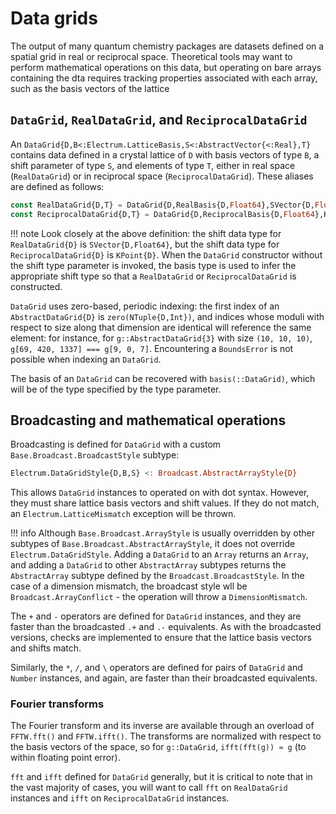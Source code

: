 # Data grids

The output of many quantum chemistry packages are datasets defined on a spatial grid in real or
reciprocal space. Theoretical tools may want to perform mathematical operations on this data, but
operating on bare arrays containing the dta requires tracking properties associated with each array,
such as the basis vectors of the lattice

## `DataGrid`, `RealDataGrid`, and `ReciprocalDataGrid`

An `DataGrid{D,B<:Electrum.LatticeBasis,S<:AbstractVector{<:Real},T}` contains data defined in a
crystal lattice of `D` with basis vectors of type `B`, a shift parameter of type `S`, and elements
of type `T`, either in real space (`RealDataGrid`) or in reciprocal space (`ReciprocalDataGrid`).
These aliases are defined as follows:

```julia
const RealDataGrid{D,T} = DataGrid{D,RealBasis{D,Float64},SVector{D,Float64},T}
const ReciprocalDataGrid{D,T} = DataGrid{D,ReciprocalBasis{D,Float64},KPoint{D},T}
```
!!! note
    Look closely at the above definition: the shift data type for `RealDataGrid{D}` is
    `SVector{D,Float64}`, but the shift data type for `ReciprocalDataGrid{D}` is `KPoint{D}`. When
    the `DataGrid` constructor without the shift type parameter is invoked, the basis type is used
    to infer the appropriate shift type so that a `RealDataGrid` or `ReciprocalDataGrid` is
    constructed.

`DataGrid` uses zero-based, periodic indexing: the first index of an `AbstractDataGrid{D}` is
`zero(NTuple{D,Int})`, and indices whose moduli with respect to size along that dimension are
identical will reference the same element: for instance, for `g::AbstractDataGrid{3}` with size
`(10, 10, 10)`, `g[69, 420, 1337] === g[9, 0, 7]`. Encountering a `BoundsError` is not possible
when indexing an `DataGrid`.

The basis of an `DataGrid` can be recovered with `basis(::DataGrid)`, which will be of the type
specified by the type parameter. 

## Broadcasting and mathematical operations

Broadcasting is defined for `DataGrid` with a custom `Base.Broadcast.BroadcastStyle` subtype:
```julia
Electrum.DataGridStyle{D,B,S} <: Broadcast.AbstractArrayStyle{D}
```
This allows `DataGrid` instances to operated on with dot syntax. However, they must share lattice
basis vectors and shift values. If they do not match, an `Electrum.LatticeMismatch` exception will
be thrown.

!!! info
    Although `Base.Broadcast.ArrayStyle` is usually overridden by other subtypes of 
    `Base.Broadcast.AbstractArrayStyle`, it does not override `Electrum.DataGridStyle`. Adding a
    `DataGrid` to an `Array` returns an `Array`, and adding a `DataGrid` to other `AbstractArray`
    subtypes returns the `AbstractArray` subtype defined by the `Broadcast.BroadcastStyle`. In the 
    case of a dimension mismatch, the broadcast style wll be `Broadcast.ArrayConflict` - the
    operation will throw a `DimensionMismatch`.

The `+` and `-` operators are defined for `DataGrid` instances, and they are faster than the
broadcasted `.+` and `.-` equivalents. As with the broadcasted versions, checks are implemented to
ensure that the lattice basis vectors and shifts match.

Similarly, the `*`, `/`, and `\` operators are defined for pairs of `DataGrid` and `Number`
instances, and again, are faster than their broadcasted equivalents.

### Fourier transforms

The Fourier transform and its inverse are available through an overload of `FFTW.fft()` and
`FFTW.ifft()`. The transforms are normalized with respect to the basis vectors of the space, so
for `g::DataGrid`, `ifft(fft(g)) ≈ g` (to within floating point error).

`fft` and `ifft` defined for `DataGrid` generally, but it is critical to note that in the vast
majority of cases, you will want to call `fft` on `RealDataGrid` instances and `ifft` on
`ReciprocalDataGrid` instances.
